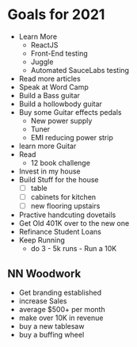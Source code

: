 # Goals for 2021
- Learn More
  - ReactJS
  - Front-End testing
  - Juggle
  - Automated SauceLabs testing
- Read more articles
- Speak at Word Camp
- Build a Bass guitar
- Build a hollowbody guitar
- Buy some Guitar effects pedals
  - New power supply
  - Tuner
  - EMI reducing power strip
- learn more Guitar
- Read
  - 12 book challenge
- Invest in my house
- Build Stuff for the house
  - [ ] table
  - [ ] cabinets for kitchen
  - [ ] new flooring upstairs
- Practive handcuting dovetails
- Get Old 401K over to the new one
- Refinance Student Loans
- Keep Running
  - do 3 - 5k runs
		- Run a 10K

## NN Woodwork
- Get branding established
- increase Sales
- average $500+ per month
- make over 10K in revenue
- buy a new tablesaw
- buy a buffing wheel
